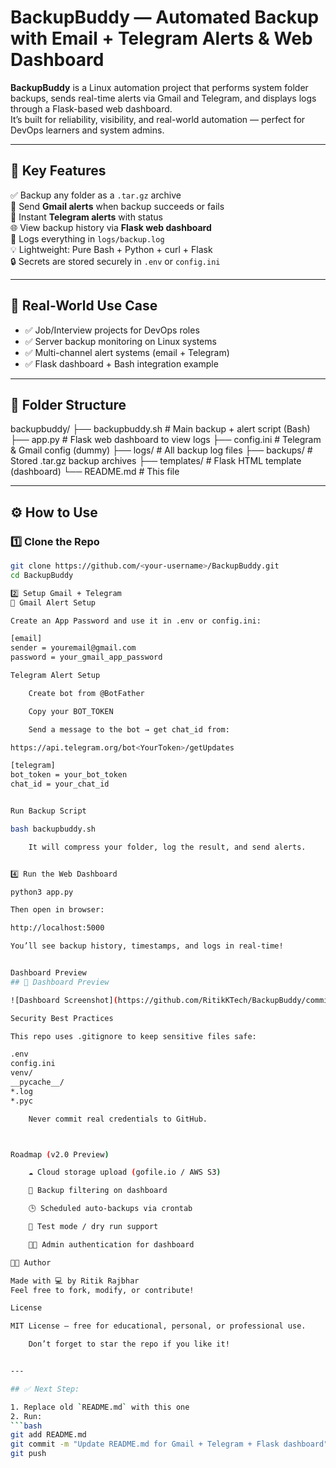 # BackupBuddy — Automated Backup with Email + Telegram Alerts & Web Dashboard

**BackupBuddy** is a Linux automation project that performs system folder backups, sends real-time alerts via Gmail and Telegram, and displays logs through a Flask-based web dashboard.  
It’s built for reliability, visibility, and real-world automation — perfect for DevOps learners and system admins.

---

## 🚀 Key Features

✅ Backup any folder as a `.tar.gz` archive  
📩 Send **Gmail alerts** when backup succeeds or fails  
📲 Instant **Telegram alerts** with status  
🌐 View backup history via **Flask web dashboard**  
📝 Logs everything in `logs/backup.log`  
💡 Lightweight: Pure Bash + Python + curl + Flask  
🔒 Secrets are stored securely in `.env` or `config.ini`  

---

## 🎯 Real-World Use Case

- ✅ Job/Interview projects for DevOps roles  
- ✅ Server backup monitoring on Linux systems  
- ✅ Multi-channel alert systems (email + Telegram)  
- ✅ Flask dashboard + Bash integration example

---

## 📁 Folder Structure

backupbuddy/
├── backupbuddy.sh # Main backup + alert script (Bash)
├── app.py # Flask web dashboard to view logs
├── config.ini # Telegram & Gmail config (dummy)
├── logs/ # All backup log files
├── backups/ # Stored .tar.gz backup archives
├── templates/ # Flask HTML template (dashboard)
└── README.md # This file


---

## ⚙️ How to Use

### 1️⃣ Clone the Repo

```bash
git clone https://github.com/<your-username>/BackupBuddy.git
cd BackupBuddy

2️⃣ Setup Gmail + Telegram
📧 Gmail Alert Setup

Create an App Password and use it in .env or config.ini:

[email]
sender = youremail@gmail.com
password = your_gmail_app_password

Telegram Alert Setup

    Create bot from @BotFather

    Copy your BOT_TOKEN

    Send a message to the bot → get chat_id from:

https://api.telegram.org/bot<YourToken>/getUpdates

[telegram]
bot_token = your_bot_token
chat_id = your_chat_id


Run Backup Script

bash backupbuddy.sh

    It will compress your folder, log the result, and send alerts.


4️⃣ Run the Web Dashboard

python3 app.py

Then open in browser:

http://localhost:5000

You’ll see backup history, timestamps, and logs in real-time!


Dashboard Preview
## 📸 Dashboard Preview

![Dashboard Screenshot](https://github.com/RitikKTech/BackupBuddy/commit/abe66a90625497dd01a1364c5c5b07d0b17b2b16)

Security Best Practices

This repo uses .gitignore to keep sensitive files safe:

.env
config.ini
venv/
__pycache__/
*.log
*.pyc

    Never commit real credentials to GitHub.



Roadmap (v2.0 Preview)

    ☁️ Cloud storage upload (gofile.io / AWS S3)

    🧠 Backup filtering on dashboard

    🕒 Scheduled auto-backups via crontab

    🧪 Test mode / dry run support

    🧑‍💻 Admin authentication for dashboard

👨‍💻 Author

Made with 💻 by Ritik Rajbhar
Feel free to fork, modify, or contribute!

License

MIT License — free for educational, personal, or professional use.

    Don’t forget to star the repo if you like it!


---

## ✅ Next Step:

1. Replace old `README.md` with this one
2. Run:
```bash
git add README.md
git commit -m "Update README.md for Gmail + Telegram + Flask dashboard"
git push
